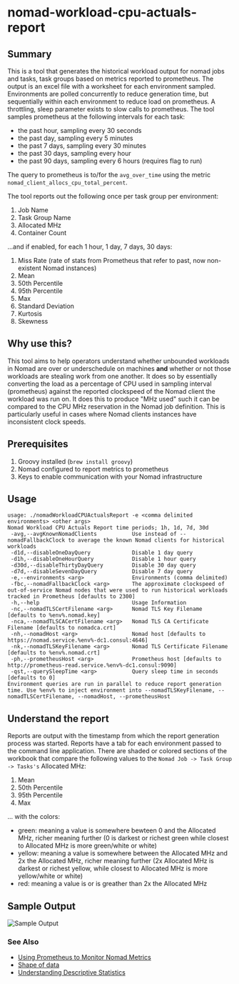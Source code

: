 # nomad-workload-cpu-actuals-report

## Summary

This is a tool that generates the historical workload output for nomad jobs and tasks, task groups based on metrics reported to prometheus. The output is an excel file with a worksheet for each environment sampled. Environments are polled concurrently to reduce generation time, but sequentially within each environment to reduce load on prometheus. A throttling, sleep parameter exists to slow calls to prometheus. The tool samples prometheus at the following intervals for each task:

- the past hour, sampling every 30 seconds
- the past day, sampling every 5 minutes
- the past 7 days, sampling every 30 minutes
- the past 30 days, sampling every hour
- the past 90 days, sampling every 6 hours (requires flag to run)

The query to prometheus is to/for the `avg_over_time` using the metric `nomad_client_allocs_cpu_total_percent`.

The tool reports out the following once per task group per environment:

1. Job Name
2. Task Group Name
3. Allocated MHz
4. Container Count

...and if enabled, for each 1 hour, 1 day, 7 days, 30 days:

1. Miss Rate (rate of stats from Prometheus that refer to past, now non-existent Nomad instances)
2. Mean
3. 50th Percentile
4. 95th Percentile
5. Max
6. Standard Deviation
7. Kurtosis
8. Skewness

## Why use this?

This tool aims to help operators understand whether unbounded workloads in Nomad are over or underschedule on machines **and** whether or not those workloads are stealing work from one another. It does so by essentially converting the load as a percentage of CPU used in sampling interval (prometheus) against the reported clockspeed of the Nomad client the workload was run on. It does this to produce "MHz used" such it can be compared to the CPU MHz reservation in the Nomad job definition. This is particularly useful in cases where Nomad clients instances have inconsistent clock speeds.

## Prerequisites

1. Groovy installed (`brew install groovy`)
2. Nomad configured to report metrics to prometheus
3. Keys to enable communication with your Nomad infrastructure

## Usage

```
usage: ./nomadWorkloadCPUActualsReport -e <comma delimited environments> <other args>
Nomad Workload CPU Actuals Report time periods; 1h, 1d, 7d, 30d
 -avg,--avgKnownNomadClients           Use instead of --nomadFallbackClock to average the known Nomad clients for historical workloads
 -d1d,--disableOneDayQuery             Disable 1 day query
 -d1h,--disableOneHourQuery            Disable 1 hour query
 -d30d,--disableThirtyDayQuery         Disable 30 day query
 -d7d,--disableSevenDayQuery           Disable 7 day query
 -e,--environments <arg>               Environments (comma delimited)
 -fbc,--nomadFallbackClock <arg>       The approximate clockspeed of out-of-service Nomad nodes that were used to run historical workloads tracked in Prometheus [defaults to 2300]
 -h,--help                             Usage Information
 -nc,--nomadTLSCertFilename <arg>      Nomad TLS Key Filename [defaults to %env%.nomad.key]
 -nca,--nomadTLSCACertFilename <arg>   Nomad TLS CA Certificate Filename [defaults to nomadca.crt]
 -nh,--nomadHost <arg>                 Nomad host [defaults to https://nomad.service.%env%-dc1.consul:4646]
 -nk,--nomadTLSKeyFilename <arg>       Nomad TLS Certificate Filename [defaults to %env%.nomad.crt]
 -ph,--prometheusHost <arg>            Prometheus host [defaults to http://prometheus-read.service.%env%-dc1.consul:9090]
 -qst,--querySleepTime <arg>           Query sleep time in seconds [defaults to 0]
Environment queries are run in parallel to reduce report generation time. Use %env% to inject environment into --nomadTLSKeyFilename, --nomadTLSCertFilename, --nomadHost, --prometheusHost
```

## Understand the report

Reports are output with the timestamp from which the report generation process was started. Reports have a tab for each environment passed to the command line application. There are shaded or colored sections of the workbook that compare the following values to the `Nomad Job -> Task Group -> Tasks's` Allocated MHz:

1. Mean
2. 50th Percentile
3. 95th Percentile
4. Max

... with the colors:

- green: meaning a value is somewhere bewteen 0 and the Allocated MHz, richer meaning further (0 is darkest or richest green while closest to Allocated MHz is more green/white or white)
- yellow: meaning a value is somewhere between the Allocated MHz and 2x the Allocated MHz, richer meaning further (2x Allocated MHz is darkest or richest yellow, while closest to Allocated MHz is more yellow/white or white)
- red: meaning a value is or is greather than 2x the Allocated MHz

## Sample Output

![Sample Output](https://github.com/joshdurbin/nomad-workload-cpu-actuals-report/raw/gh-readme/output.jpg)

### See Also

- [Using Prometheus to Monitor Nomad Metrics](https://www.nomadproject.io/guides/operations/monitoring-and-alerting/prometheus-metrics.html)
- [Shape of data](https://brownmath.com/stat/shape.htm)
- [Understanding Descriptive Statistics](https://towardsdatascience.com/understanding-descriptive-statistics-c9c2b0641291)
